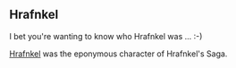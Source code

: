 ## Hrafnkel

I bet you're wanting to know who Hrafnkel was ... :-)

[Hrafnkel](https://en.wikipedia.org/wiki/Hrafnkels_saga) was the eponymous character of Hrafnkel's Saga.